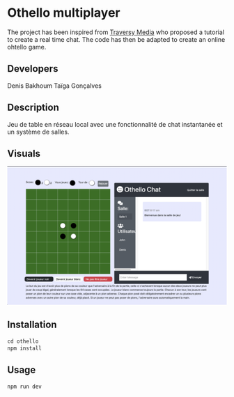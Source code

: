 # Othello multiplayer

The project has been inspired from [Traversy Media](https://www.youtube.com/watch?v=jD7FnbI76Hg) who proposed a tutorial to create a real time chat. The code has then be adapted to create an online ohtello game.

## Developers
Denis Bakhoum
Taïga Gonçalves

## Description
Jeu de table en réseau local avec une fonctionnalité de chat instantanée et un système de salles. 

## Visuals
![Aperçu](/othello/public/images/apercu.png "Aperçu")

## Installation
```
cd othello
npm install
```

## Usage
```
npm run dev
```

